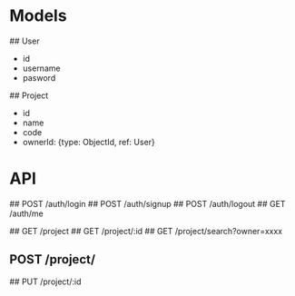 # Models

## User

- id
- username
- pasword

## Project

- id
- name
- code
- ownerId: {type: ObjectId, ref: User}


# API

## POST /auth/login
## POST /auth/signup
## POST /auth/logout
## GET /auth/me

## GET /project
## GET /project/:id
## GET /project/search?owner=xxxx
## POST /project/
## PUT /project/:id
